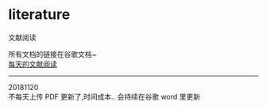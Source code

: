 # literature
文献阅读  

所有文档的链接在谷歌文档~  
[每天的文献阅读](https://docs.google.com/document/d/1kbJNVQx5ApsQPYItAscPGVs0QW_gfyFsuY6O6nz4Uls/edit?usp=sharing)

***  
20181120  
不每天上传 PDF 更新了,时间成本..  会持续在谷歌 word 里更新  
